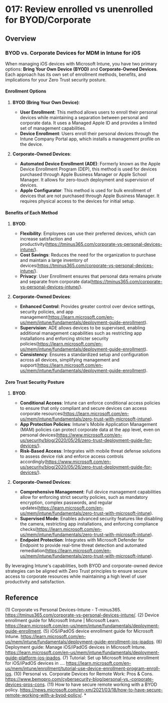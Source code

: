 # 017: Review enrolled vs unenrolled for BYOD/Corporate

## Overview
### BYOD vs. Corporate Devices for MDM in Intune for iOS

When managing iOS devices with Microsoft Intune, you have two primary options: **Bring Your Own Device (BYOD)** and **Corporate-Owned Devices**. Each approach has its own set of enrollment methods, benefits, and implications for your Zero Trust security posture.

#### Enrollment Options

1. **BYOD (Bring Your Own Device)**:
   - **User Enrollment**: This method allows users to enroll their personal devices while maintaining a separation between personal and corporate data. It uses a Managed Apple ID and provides a limited set of management capabilities.
   - **Device Enrollment**: Users enroll their personal devices through the Intune Company Portal app, which installs a management profile on the device.

2. **Corporate-Owned Devices**:
   - **Automated Device Enrollment (ADE)**: Formerly known as the Apple Device Enrollment Program (DEP), this method is used for devices purchased through Apple Business Manager or Apple School Manager. It allows for zero-touch deployment and supervision of devices.
   - **Apple Configurator**: This method is used for bulk enrollment of devices that are not purchased through Apple Business Manager. It requires physical access to the devices for initial setup.

#### Benefits of Each Method

1. **BYOD**:
   - **Flexibility**: Employees can use their preferred devices, which can increase satisfaction and productivity(https://tminus365.com/corporate-vs-personal-devices-intune/).
   - **Cost Savings**: Reduces the need for the organization to purchase and maintain a large inventory of devices(https://tminus365.com/corporate-vs-personal-devices-intune/).
   - **Privacy**: User Enrollment ensures that personal data remains private and separate from corporate data(https://tminus365.com/corporate-vs-personal-devices-intune/).

2. **Corporate-Owned Devices**:
   - **Enhanced Control**: Provides greater control over device settings, security policies, and app management(https://learn.microsoft.com/en-us/mem/intune/fundamentals/deployment-guide-enrollment).
   - **Supervision**: ADE allows devices to be supervised, enabling additional management capabilities such as restricting app installations and enforcing stricter security policies(https://learn.microsoft.com/en-us/mem/intune/fundamentals/deployment-guide-enrollment).
   - **Consistency**: Ensures a standardized setup and configuration across all devices, simplifying management and support(https://learn.microsoft.com/en-us/mem/intune/fundamentals/deployment-guide-enrollment).

#### Zero Trust Security Posture

1. **BYOD**:
   - **Conditional Access**: Intune can enforce conditional access policies to ensure that only compliant and secure devices can access corporate resources(https://learn.microsoft.com/en-us/mem/intune/fundamentals/zero-trust-with-microsoft-intune).
   - **App Protection Policies**: Intune's Mobile Application Management (MAM) policies can protect corporate data at the app level, even on personal devices(https://www.microsoft.com/en-us/security/blog/2020/05/26/zero-trust-deployment-guide-for-devices/).
   - **Risk-Based Access**: Integrates with mobile threat defense solutions to assess device risk and enforce access controls accordingly(https://www.microsoft.com/en-us/security/blog/2020/05/26/zero-trust-deployment-guide-for-devices/).

2. **Corporate-Owned Devices**:
   - **Comprehensive Management**: Full device management capabilities allow for enforcing strict security policies, such as mandatory encryption, complex passwords, and regular updates(https://learn.microsoft.com/en-us/mem/intune/fundamentals/zero-trust-with-microsoft-intune).
   - **Supervised Mode**: Enables advanced security features like disabling the camera, restricting app installations, and enforcing compliance checks(https://learn.microsoft.com/en-us/mem/intune/fundamentals/zero-trust-with-microsoft-intune).
   - **Endpoint Protection**: Integrates with Microsoft Defender for Endpoint to provide real-time threat detection and automated remediation(https://learn.microsoft.com/en-us/mem/intune/fundamentals/zero-trust-with-microsoft-intune).

By leveraging Intune's capabilities, both BYOD and corporate-owned device strategies can be aligned with Zero Trust principles to ensure secure access to corporate resources while maintaining a high level of user productivity and satisfaction.

## Reference
(1) Corporate vs Personal Devices-Intune - T-minus365. https://tminus365.com/corporate-vs-personal-devices-intune/.
(2) Device enrollment guide for Microsoft Intune | Microsoft Learn. https://learn.microsoft.com/en-us/mem/intune/fundamentals/deployment-guide-enrollment.
(5) iOS/iPadOS device enrollment guide for Microsoft Intune. https://learn.microsoft.com/en-us/mem/intune/fundamentals/deployment-guide-enrollment-ios-ipados.
(6) Deployment guide: Manage iOS/iPadOS devices in Microsoft Intune. https://learn.microsoft.com/en-us/mem/intune/fundamentals/deployment-guide-platform-ios-ipados.
(7) Tutorial: Set up Microsoft Intune enrollment for iOS/iPadOS devices in .... https://learn.microsoft.com/en-us/mem/intune/enrollment/tutorial-use-device-enrollment-program-enroll-ios.
(10) Personal vs. Corporate Devices for Remote Work: Pros & Cons. https://www.bemopro.com/cybersecurity-blog/personal-vs.-corporate-devices-pros-cons.
(11) How to have secure remote working with a BYOD policy. https://news.microsoft.com/en-xm/2021/03/18/how-to-have-secure-remote-working-with-a-byod-policy/.
* 

